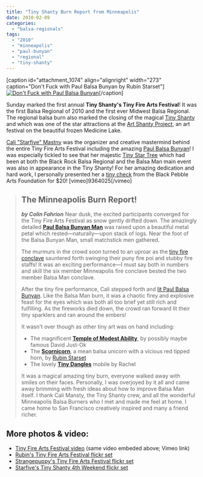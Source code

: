 ```yaml
---
title: "Tiny Shanty Burn Report from Minneapolis"
date: 2010-02-09
categories: 
  - "balsa-regionals"
tags: 
  - "2010"
  - "minneapolis"
  - "paul-bunyan"
  - "regional"
  - "tiny-shanty"
---
```


\[caption id="attachment\_1074" align="alignright" width="273" caption="Don't Fuck with Paul Balsa Bunyan by Rubin Starset"\][![](/images/paul-balsa-bunyan.jpg "Don't Fuck with Paul Balsa Bunyan")](https://balsaman.org/wp-content/uploads/2010/02/paul-balsa-bunyan.jpg "Don't Fuck with Paul Balsa Bunyan by Rubin Starset")\[/caption\]

Sunday marked the first annual **Tiny Shanty's Tiny Fire Arts Festival**! It was the first Balsa Regional of 2010 and the first ever Midwest Balsa Regional. The regional balsa burn also marked the closing of the magical [Tiny Shanty](https://tinyshanty.wordpress.com/) and which was one of the star attractions at the [Art Shanty Project](https://www.artshantyprojects.org/), an art festival on the beautiful frozen Medicine Lake.

[Cali "Starfive" Mastny](https://www.twitter.com/starfive) was the organizer and creative mastermind behind the entire Tiny Fire Arts Festival including the amazing [Paul Balsa Bunyan](https://www.flickr.com/photos/rubin110/4348437028/)! I was especially tickled to see that her majestic [Tiny Star Tree](https://balsaman.org/2009/09/tiny-art-grant-award-tiny-star-tree/) which had been at both the Black Rock Balsa Regional and the Balsa Man main event was also in appearance in the Tiny Shanty! For her amazing dedication and hard work, I personally presented her a [tiny check](https://www.flickr.com/photos/rubin110/4347690441/) from the Black Pebble Arts Foundation for $20! \[vimeo\]9364025\[/vimeo\]

> ## The Minneapolis Burn Report!
> 
> **_by Colin Fahrion_** Near dusk, the excited participants converged for the Tiny Fire Arts Festival as snow gently drifted down. The amazingly detailed **[Paul Balsa Bunyan Man](https://www.flickr.com/photos/rubin110/4348437028/)** was raised upon a beautiful metal petal which rested—naturally—upon stack of logs. Near the foot of the Balsa Bunyan Man, small matchstick men gathered.
> 
> The murmurs in the crowd soon turned to an uproar as the [tiny fire conclave](https://www.flickr.com/photos/rubin110/4347690787/) sauntered forth swinging their puny fire poi and stubby fire staffs! It was an exciting performance—I must say both in numbers and skill the six member Minneapolis fire conclave bested the two member Balsa Man conclave.
> 
> After the tiny fire performance, Cali stepped forth and [lit Paul Balsa Bunyan](https://www.flickr.com/photos/rubin110/4348438954/). Like the Balsa Man burn, it was a chaotic firey and explosive feast for the eyes which was both all too brief yet still rich and fulfilling. As the fireworks died down, the crowd ran forward lit their tiny sparklers and ran around the embers!
> 
> It wasn't over though as other tiny art was on hand including:
> 
> - The magnificent **[Temple of Modest Ability](https://www.flickr.com/photos/rubin110/4347689069/)**, by possibly maybe famous David Just-Ok
> - The **[Scornicorn](https://www.flickr.com/photos/rubin110/4348431906/)**, a mean balsa unicorn with a vicious red tipped horn, by [Rubin Starset](https://rubin.starset.net)
> - The lovely **[Tiny Dangles](https://www.flickr.com/photos/starfive/4349678842/)** mobile by Rachel
> 
> It was a magical amazing tiny burn, everyone walked away with smiles on their faces. Personally, I was overjoyed by it all and came away brimming with fresh ideas about how to improve Balsa Man itself. I thank Cali Mansty, the Tiny Shanty crew, and all the wonderful Minneapolis Balsa Burners who I met and made me feel at home. I came home to San Francisco creatively inspired and many a friend richer.

## More photos & video:

- [Tiny Fire Arts Festival video](https://vimeo.com/9364025?hd=1) (same video embeded above; Vimeo link)
- [Rubin's Tiny Fire Arts Festival flickr set](https://www.flickr.com/photos/rubin110/tags/tinyfireartsfestival/)
- [Strangepuppy's Tiny Fire Arts Festival flickr set](https://www.flickr.com/photos/strangepuppy/sets/72157623376559558/)
- [Starfive's Tiny Shanty 4th Weekend flickr set](https://www.flickr.com/photos/starfive/sets/72157623409643622/)

